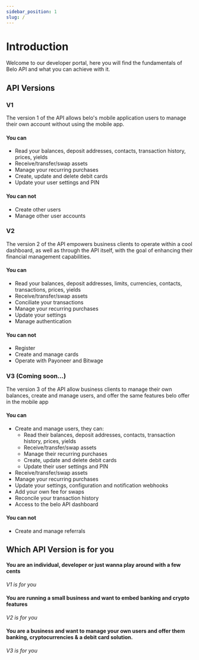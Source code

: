 ```yaml
---
sidebar_position: 1
slug: /
---
```


# Introduction

Welcome to our developer portal, here you will find the fundamentals of Belo API and what you can achieve with it.

## API Versions

### V1

The version 1 of the API allows belo's mobile application users to manage their own account without using the mobile app.

#### You can

- Read your balances, deposit addresses, contacts, transaction history, prices, yields
- Receive/transfer/swap assets
- Manage your recurring purchases
- Create, update and delete debit cards
- Update your user settings and PIN

#### You can not

- Create other users
- Manage other user accounts

### V2

The version 2 of the API empowers business clients to operate within a cool dashboard, as well as through the API itself, with the goal of enhancing their financial management capabilities.

#### You can

- Read your balances, deposit addresses, limits, currencies, contacts, transactions, prices, yields
- Receive/transfer/swap assets
- Conciliate your transactions
- Manage your recurring purchases
- Update your settings
- Manage authentication

#### You can not

- Register
- Create and manage cards
- Operate with Payoneer and Bitwage

### V3 (Coming soon...)

The version 3 of the API allow business clients to manage their own balances, create and manage users, and offer the same features belo offer in the mobile app

#### You can

- Create and manage users, they can:
  - Read their balances, deposit addresses, contacts, transaction history, prices, yields
  - Receive/transfer/swap assets
  - Manage their recurring purchases
  - Create, update and delete debit cards
  - Update their user settings and PIN
- Receive/transfer/swap assets
- Manage your recurring purchases
- Update your settings, configuration and notification webhooks
- Add your own fee for swaps
- Reconcile your transaction history
- Access to the belo API dashboard

#### You can not

- Create and manage referrals

## Which API Version is for you

#### You are an individual, developer or just wanna play around with a few cents

_V1 is for you_

#### You are running a small business and want to embed banking and crypto features

_V2 is for you_

#### You are a business and want to manage your own users and offer them banking, cryptocurrencies & a debit card solution.

_V3 is for you_
